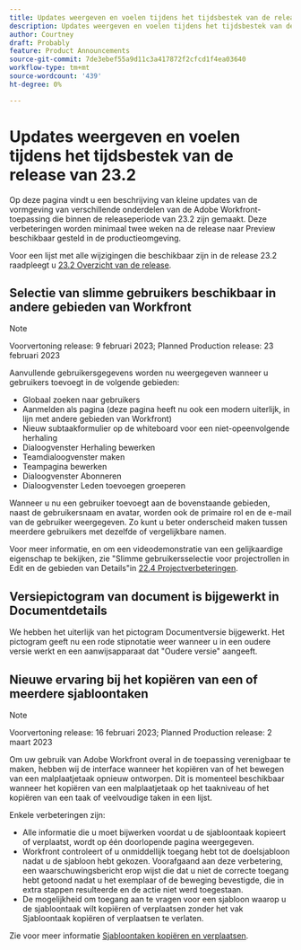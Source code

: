 ```yaml
---
title: Updates weergeven en voelen tijdens het tijdsbestek van de release van 23.2
description: Updates weergeven en voelen tijdens het tijdsbestek van de release van 23.2
author: Courtney
draft: Probably
feature: Product Announcements
source-git-commit: 7de3ebef55a9d11c3a417872f2cfcd1f4ea03640
workflow-type: tm+mt
source-wordcount: '439'
ht-degree: 0%

---
```



# Updates weergeven en voelen tijdens het tijdsbestek van de release van 23.2

Op deze pagina vindt u een beschrijving van kleine updates van de vormgeving van verschillende onderdelen van de Adobe Workfront-toepassing die binnen de releaseperiode van 23.2 zijn gemaakt. Deze verbeteringen worden minimaal twee weken na de release naar Preview beschikbaar gesteld in de productieomgeving.

Voor een lijst met alle wijzigingen die beschikbaar zijn in de release 23.2 raadpleegt u [23.2 Overzicht van de release](/help/quicksilver/product-announcements/product-releases/23.2-release-activity/23-2-release-overview.md).

## Selectie van slimme gebruikers beschikbaar in andere gebieden van Workfront

>[!NOTE]
>
>Voorvertoning release: 9 februari 2023; Planned Production release: 23 februari 2023

Aanvullende gebruikersgegevens worden nu weergegeven wanneer u gebruikers toevoegt in de volgende gebieden:

* Globaal zoeken naar gebruikers
* Aanmelden als pagina (deze pagina heeft nu ook een modern uiterlijk, in lijn met andere gebieden van Workfront)
* Nieuw subtaakformulier op de whiteboard voor een niet-opeenvolgende herhaling
* Dialoogvenster Herhaling bewerken
* Teamdialoogvenster maken
* Teampagina bewerken
* Dialoogvenster Abonneren
* Dialoogvenster Leden toevoegen groeperen

Wanneer u nu een gebruiker toevoegt aan de bovenstaande gebieden, naast de gebruikersnaam en avatar, worden ook de primaire rol en de e-mail van de gebruiker weergegeven. Zo kunt u beter onderscheid maken tussen meerdere gebruikers met dezelfde of vergelijkbare namen.

Voor meer informatie, en om een videodemonstratie van een gelijkaardige eigenschap te bekijken, zie &quot;Slimme gebruikersselectie voor projectrollen in Edit en de gebieden van Details&quot;in [22.4 Projectverbeteringen](/help/quicksilver/product-announcements/product-releases/22.4-release-activity/22-4-project-enhancements.md).

## Versiepictogram van document is bijgewerkt in Documentdetails

We hebben het uiterlijk van het pictogram Documentversie bijgewerkt. Het pictogram geeft nu een rode stipnotatie weer wanneer u in een oudere versie werkt en een aanwijsapparaat dat &quot;Oudere versie&quot; aangeeft.

## Nieuwe ervaring bij het kopiëren van een of meerdere sjabloontaken

>[!NOTE]
>
>Voorvertoning release: 16 februari 2023; Planned Production release: 2 maart 2023

Om uw gebruik van Adobe Workfront overal in de toepassing verenigbaar te maken, hebben wij de interface wanneer het kopiëren van of het bewegen van een malplaatjetaak opnieuw ontworpen. Dit is momenteel beschikbaar wanneer het kopiëren van een malplaatjetaak op het taakniveau of het kopiëren van een taak of veelvoudige taken in een lijst.

Enkele verbeteringen zijn:

* Alle informatie die u moet bijwerken voordat u de sjabloontaak kopieert of verplaatst, wordt op één doorlopende pagina weergegeven.
* Workfront controleert of u onmiddellijk toegang hebt tot de doelsjabloon nadat u de sjabloon hebt gekozen. Voorafgaand aan deze verbetering, een waarschuwingsbericht erop wijst die dat u niet de correcte toegang hebt getoond nadat u het exemplaar of de beweging bevestigde, die in extra stappen resulteerde en de actie niet werd toegestaan.
* De mogelijkheid om toegang aan te vragen voor een sjabloon waarop u de sjabloontaak wilt kopiëren of verplaatsen zonder het vak Sjabloontaak kopiëren of verplaatsen te verlaten.

Zie voor meer informatie [Sjabloontaken kopiëren en verplaatsen](/help/quicksilver/manage-work/projects/create-and-manage-templates/copy-and-move-template-tasks.md).